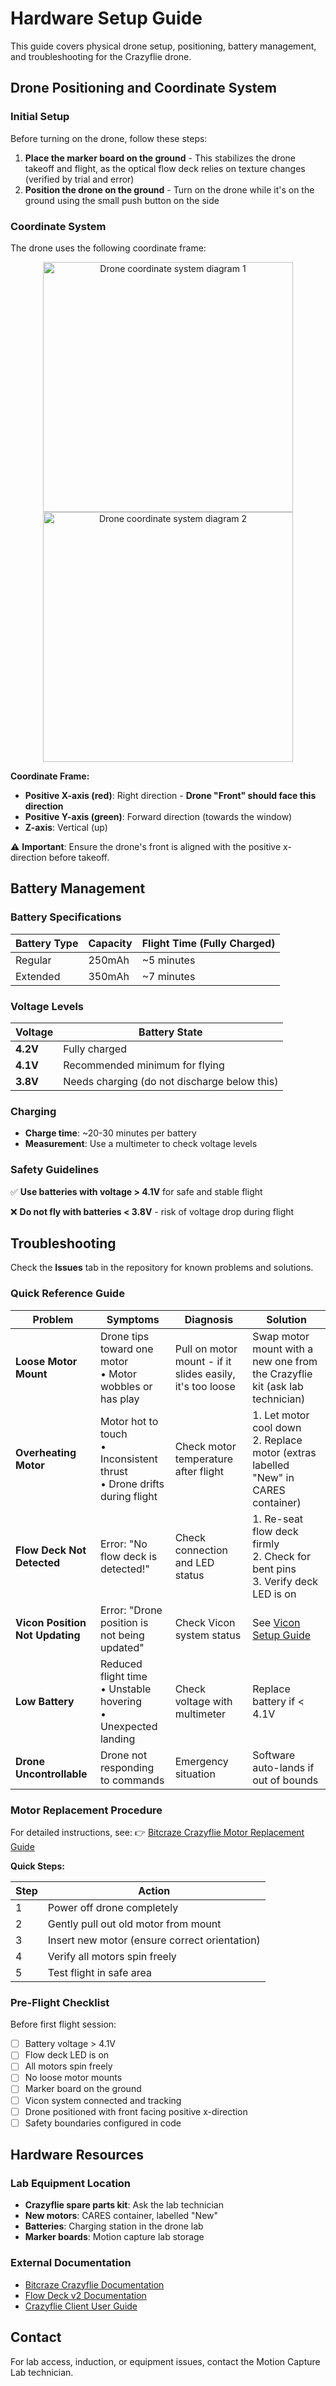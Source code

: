 # Hardware Setup Guide

This guide covers physical drone setup, positioning, battery management, and troubleshooting for the Crazyflie drone.

## Drone Positioning and Coordinate System

### Initial Setup

Before turning on the drone, follow these steps:

1. **Place the marker board on the ground** - This stabilizes the drone takeoff and flight, as the optical flow deck relies on texture changes (verified by trial and error)
2. **Position the drone on the ground** - Turn on the drone while it's on the ground using the small push button on the side

### Coordinate System

The drone uses the following coordinate frame:

<div align="center">
  <img src="https://github.com/user-attachments/assets/93923ad5-50b7-4fd1-ad6a-6e8a362e8e78" width="400" alt="Drone coordinate system diagram 1">
</div>

<div align="center">
  <img src="https://github.com/user-attachments/assets/d8177450-425e-4ec1-803f-796a6c5fd4ef" width="400" alt="Drone coordinate system diagram 2">
</div>

**Coordinate Frame:**
- **Positive X-axis (red)**: Right direction - **Drone "Front" should face this direction**
- **Positive Y-axis (green)**: Forward direction (towards the window)
- **Z-axis**: Vertical (up)

⚠️ **Important**: Ensure the drone's front is aligned with the positive x-direction before takeoff.

## Battery Management

### Battery Specifications

| Battery Type | Capacity | Flight Time (Fully Charged) |
|--------------|----------|------------------------------|
| Regular      | 250mAh   | ~5 minutes                   |
| Extended     | 350mAh   | ~7 minutes                   |

### Voltage Levels

| Voltage | Battery State |
|---------|---------------|
| **4.2V** | Fully charged |
| **4.1V** | Recommended minimum for flying |
| **3.8V** | Needs charging (do not discharge below this) |

### Charging

- **Charge time**: ~20-30 minutes per battery
- **Measurement**: Use a multimeter to check voltage levels

### Safety Guidelines

✅ **Use batteries with voltage > 4.1V** for safe and stable flight

❌ **Do not fly with batteries < 3.8V** - risk of voltage drop during flight

## Troubleshooting

Check the **Issues** tab in the repository for known problems and solutions.

### Quick Reference Guide

| Problem | Symptoms | Diagnosis | Solution |
|---------|----------|-----------|----------|
| **Loose Motor Mount** | Drone tips toward one motor<br>• Motor wobbles or has play | Pull on motor mount - if it slides easily, it's too loose | Swap motor mount with a new one from the Crazyflie kit (ask lab technician) |
| **Overheating Motor** | Motor hot to touch<br>• Inconsistent thrust<br>• Drone drifts during flight | Check motor temperature after flight | 1. Let motor cool down<br>2. Replace motor (extras labelled "New" in CARES container) |
| **Flow Deck Not Detected** | Error: "No flow deck is detected!" | Check connection and LED status | 1. Re-seat flow deck firmly<br> 2. Check for bent pins <br> 3. Verify deck LED is on |
| **Vicon Position Not Updating** | Error: "Drone position is not being updated" | Check Vicon system status | See [Vicon Setup Guide](VICON_SETUP.md#troubleshooting) |
| **Low Battery** |Reduced flight time<br>• Unstable hovering<br>• Unexpected landing | Check voltage with multimeter | Replace battery if < 4.1V |
| **Drone Uncontrollable** | Drone not responding to commands | Emergency situation | Software auto-lands if out of bounds<br> |

### Motor Replacement Procedure

For detailed instructions, see: 👉 [Bitcraze Crazyflie Motor Replacement Guide](https://www.bitcraze.io/documentation/tutorials/getting-started-with-crazyflie-2-x/)

**Quick Steps:**

| Step | Action |
|------|--------|
| 1 | Power off drone completely |
| 2 | Gently pull out old motor from mount |
| 3 | Insert new motor (ensure correct orientation) |
| 4 | Verify all motors spin freely |
| 5 | Test flight in safe area |

### Pre-Flight Checklist

Before first flight session:
- [ ] Battery voltage > 4.1V
- [ ] Flow deck LED is on
- [ ] All motors spin freely
- [ ] No loose motor mounts
- [ ] Marker board on the ground
- [ ] Vicon system connected and tracking
- [ ] Drone positioned with front facing positive x-direction
- [ ] Safety boundaries configured in code

## Hardware Resources

### Lab Equipment Location

- **Crazyflie spare parts kit**: Ask the lab technician
- **New motors**: CARES container, labelled "New"
- **Batteries**: Charging station in the drone lab
- **Marker boards**: Motion capture lab storage

### External Documentation

- [Bitcraze Crazyflie Documentation](https://www.bitcraze.io/documentation/tutorials/getting-started-with-crazyflie-2-x/)
- [Flow Deck v2 Documentation](https://www.bitcraze.io/documentation/hardware/flow_deck_v2/)
- [Crazyflie Client User Guide](https://www.bitcraze.io/documentation/repository/crazyflie-clients-python/master/)

## Contact

For lab access, induction, or equipment issues, contact the Motion Capture Lab technician.
